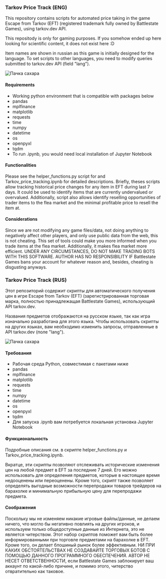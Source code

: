 

### Tarkov Price Track (ENG)

This repository contains scripts for automated price taking in the game Escape from Tarkov (EFT) (registered trademark fully owned by Battlestate Games), using tarkov.dev API.

This repositody is only for gaming purposes. If you somehow ended up here looking for scientific content, it does not exist here :D

Item names are shown in russian as this game is initially designed for the language. To set scripts to other languages, you need to modify queries submitted to tarkov.dev API (field "lang").

![Пачка сахара](https://github.com/user-attachments/assets/96a7c71d-8315-4ffc-a820-cca39415582d)


#### Requirements

 - Working python environment that is compatible with packages below
 - pandas
 - mplfinance
 - matplotlib
 - requests
 - time
 - numpy
 - datetime
 - os
 - openpyxl
 - tqdm
 - To run .ipynb, you would need local installation of Jupyter Notebook


#### Functionalities
Please see the helper_functions.py script for and Tarkov_price_tracking.ipynb for detailed descriptions.
Briefly, theses scripts allow tracking historical price changes for any item in EFT during last 7 days. It could be used to identify items that are currently undervalued or overvalued. Additionally, script also allows identify reselling opportunities of trader items to the flea market and the minimal profitable price to resell the item at.

#### Considerations
Since we are not modifying any game files/data, not doing anything to negatively affect other players, and only use public data from the web, this is not cheating. This set of tools could make you more informed when you trade items at the flea market. Additionally, it makes flea market more efficient. UNDER ANY CIRCUMSTANCES, DO NOT MAKE TRADING BOTS WITH THIS SOFTWARE. AUTHOR HAS NO RESPONSIBILITY IF Battlestate Games bans your account for whatever reason and, besides, cheating is disgusting anyways.


### Tarkov Price Track (RUS)

Этот репозиторий содержит скрипты для автоматического получения цен в игре Escape from Tarkov (EFT) (зарегистрированная торговая марка, полностью принадлежащая Battlestate Games), использующий API tarkov.dev.

Названия предметов отображаются на русском языке, так как игра изначально разработана для этого языка. Чтобы использовать скрипты на других языках, вам необходимо изменить запросы, отправленные в API tarkov.dev (поле "lang").

![Пачка сахара](https://github.com/user-attachments/assets/01009d38-a75a-4323-9072-fc4982f031b7)


#### Требования

- Рабочая среда Python, совместимая с пакетами ниже
- pandas
- mplfinance
- matplotlib
- requests
- time
- numpy
- datetime
- os
- openpyxl
- tqdm
- Для запуска .ipynb вам потребуется локальная установка Jupyter Notebook

#### Функциональность
Подробные описания см. в скрипте helper_functions.py и Tarkov_price_tracking.ipynb.

Вкратце, эти скрипты позволяют отслеживать исторические изменения цен на любой предмет в EFT за последние 7 дней. Его можно использовать для определения предметов, которые в настоящее время недооценены или переоценены. Кроме того, скрипт также позволяет определять выгодные возможности перепродажи товаров трейдеров на барахолке и минимальную прибыльную цену для перепродажи предмета.

#### Соображения
Поскольку мы не изменяем никакие игровые файлы/данные, не делаем ничего, что могло бы негативно повлиять на других игроков, и используем только общедоступные данные из Интернета, это не является читерством. Этот набор скриптов поможет вам быть более информированными при торговле предметами на барахолке в EFT. Кроме того, он делает блошиный рынок более эффективным. НИ ПРИ КАКИХ ОБСТОЯТЕЛЬСТВАХ НЕ СОЗДАВАЙТЕ ТОРГОВЫХ БОТОВ С ПОМОЩЬЮ ДАННОГО ПРОГРАММНОГО ОБЕСПЕЧЕНИЯ. АВТОР НЕ НЕСЕТ ОТВЕТСТВЕННОСТИ, если Battlestate Games заблокирует ваш аккаунт по какой-либо причине, и помимо этого, читерство отвратительно как таковое.
